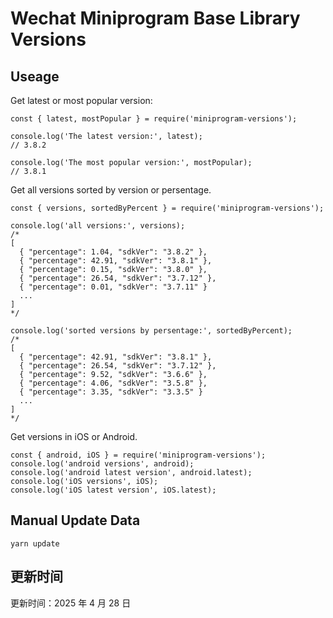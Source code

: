 
# Wechat Miniprogram Base Library Versions

## Useage

Get latest or most popular version:

```;
const { latest, mostPopular } = require('miniprogram-versions');

console.log('The latest version:', latest);
// 3.8.2

console.log('The most popular version:', mostPopular);
// 3.8.1

```

Get all versions sorted by version or persentage.

```
const { versions, sortedByPercent } = require('miniprogram-versions');

console.log('all versions:', versions);
/*
[
  { "percentage": 1.04, "sdkVer": "3.8.2" },
  { "percentage": 42.91, "sdkVer": "3.8.1" },
  { "percentage": 0.15, "sdkVer": "3.8.0" },
  { "percentage": 26.54, "sdkVer": "3.7.12" },
  { "percentage": 0.01, "sdkVer": "3.7.11" }
  ...
]
*/

console.log('sorted versions by persentage:', sortedByPercent);
/*
[
  { "percentage": 42.91, "sdkVer": "3.8.1" },
  { "percentage": 26.54, "sdkVer": "3.7.12" },
  { "percentage": 9.52, "sdkVer": "3.6.6" },
  { "percentage": 4.06, "sdkVer": "3.5.8" },
  { "percentage": 3.35, "sdkVer": "3.3.5" }
  ...
]
*/
```

Get versions in iOS or Android.

```
const { android, iOS } = require('miniprogram-versions');
console.log('android versions', android);
console.log('android latest version', android.latest);
console.log('iOS versions', iOS);
console.log('iOS latest version', iOS.latest);
```

## Manual Update Data

```
yarn update
```

## 更新时间

更新时间：2025 年 4 月 28 日
